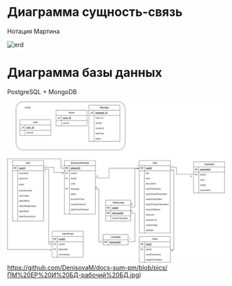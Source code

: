 # Диаграмма сущность-связь
Нотация Мартина </br>


![erd]([https://github.com/DenisovaM/uml-pm/blob/pics/erd.jpg](https://github.com/DenisovaM/docs-sum-pm/blob/pics/photo_2023-07-13_16-42-24.jpg))

# Диаграмма базы данных
PostgreSQL + MongoDB

![bd](https://github.com/DenisovaM/docs-sum-pm/blob/pics/ПМ%20ЕР%20И%20БД-рабочий%20БД.jpg)https://github.com/DenisovaM/docs-sum-pm/blob/pics/ПМ%20ЕР%20И%20БД-рабочий%20БД.jpg)
